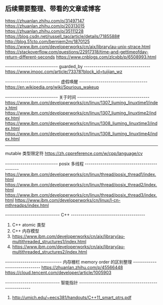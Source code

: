 
## 后续需要整理、带看的文章或博客 ##
https://zhuanlan.zhihu.com/p/31497147
https://zhuanlan.zhihu.com/p/20313015
https://zhuanlan.zhihu.com/p/35111228
https://blog.csdn.net/russell_tao/article/details/7185588#
http://blog.51cto.com/berniem2m/1870125
https://www.ibm.com/developerworks/cn/aix/library/au-unix-strace.html
https://stackoverflow.com/questions/22917318/time-and-gettimeofday-return-different-seconds
https://www.cnblogs.com/zlcxbb/p/6508993.html

--------------------------- guarded_by ----------------------------------
https://www.imooc.com/article/73378?block_id=tuijian_wz

---------------------------- 虚假唤醒 -----------------------------------
https://en.wikipedia.org/wiki/Spurious_wakeup

--------------------------- 关于时间 -------------------------------------
https://www.ibm.com/developerworks/cn/linux/1307_liuming_linuxtime1/index.html
https://www.ibm.com/developerworks/cn/linux/1307_liuming_linuxtime2/index.html
https://www.ibm.com/developerworks/cn/linux/1308_liuming_linuxtime3/index.html
https://www.ibm.com/developerworks/cn/linux/1308_liuming_linuxtime4/index.html

------------------------- -------------------------------------------
mutable 类型限定符 https://zh.cppreference.com/w/cpp/language/cv 

--------------------------- posix 多线程 --------------------------------------------
https://www.ibm.com/developerworks/cn/linux/thread/posix_thread1/index.html
https://www.ibm.com/developerworks/cn/linux/thread/posix_thread2/index.html
https://www.ibm.com/developerworks/cn/linux/thread/posix_thread3/index.html
https://www.ibm.com/developerworks/cn/linux/l-cn-mthreadps/index.html

---------------------------- C++ --------------------------------------
1. C++ atomic 类型
2. C++ 内存模型
3. https://www.ibm.com/developerworks/cn/aix/library/au-multithreaded_structures1/index.html
4. https://www.ibm.com/developerworks/cn/aix/library/au-multithreaded_structures2/index.html

----------------------------- 内存栅栏 memory order 的区别整理 ------------------------------
https://zhuanlan.zhihu.com/p/45566448
https://cloud.tencent.com/developer/article/1005903

---------------------------- 智能指针 -----------------------------------------------------
1. http://umich.edu/~eecs381/handouts/C++11_smart_ptrs.pdf